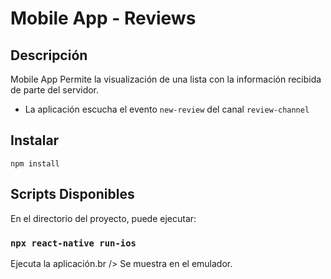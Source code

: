# Mobile App - Reviews

## Descripción

Mobile App 
Permite la visualización de una lista con la información recibida de parte del servidor.
- La aplicación escucha el evento `new-review` del canal `review-channel`

## Instalar

`npm install`

## Scripts Disponibles

En el directorio del proyecto, puede ejecutar:

### `npx react-native run-ios`

Ejecuta la aplicación.br />
Se muestra en el emulador. 